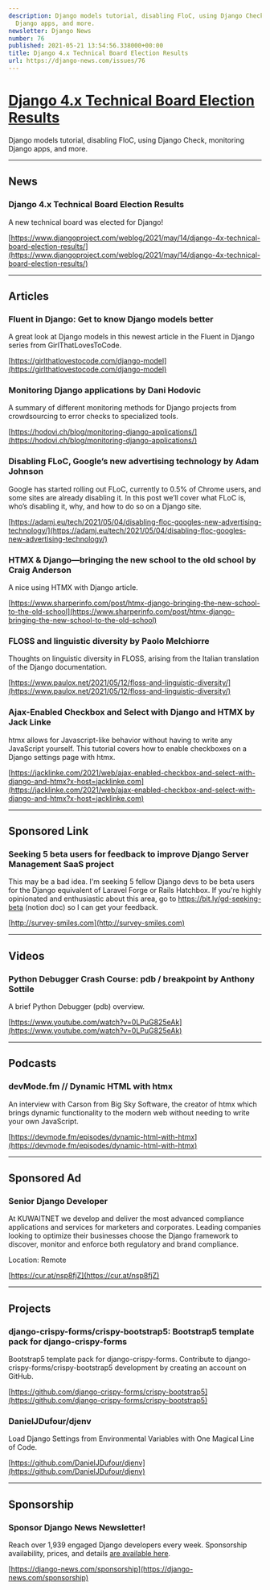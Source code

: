 ```yaml
---
description: Django models tutorial, disabling FloC, using Django Check, monitoring
  Django apps, and more.
newsletter: Django News
number: 76
published: 2021-05-21 13:54:56.338000+00:00
title: Django 4.x Technical Board Election Results
url: https://django-news.com/issues/76
---
```


# [Django 4.x Technical Board Election Results](https://django-news.com/issues/76)

Django models tutorial, disabling FloC, using Django Check, monitoring Django apps, and more.

----

## News

### Django 4.x Technical Board Election Results

<p>A new technical board was elected for Django!</p>

[https://www.djangoproject.com/weblog/2021/may/14/django-4x-technical-board-election-results/](https://www.djangoproject.com/weblog/2021/may/14/django-4x-technical-board-election-results/)

----

## Articles

### Fluent in Django: Get to know Django models better

<p>A great look at Django models in this newest article in the Fluent in Django series from GirlThatLovesToCode.</p>

[https://girlthatlovestocode.com/django-model](https://girlthatlovestocode.com/django-model)

### Monitoring Django applications by Dani Hodovic

<p>A summary of different monitoring methods for Django projects from crowdsourcing to error checks to specialized tools.</p>

[https://hodovi.ch/blog/monitoring-django-applications/](https://hodovi.ch/blog/monitoring-django-applications/)

### Disabling FLoC, Google’s new advertising technology by Adam Johnson

<p>Google has started rolling out FLoC, currently to 0.5% of Chrome users, and some sites are already disabling it. In this post we’ll cover what FLoC is, who’s disabling it, why, and how to do so on a Django site.</p>

[https://adamj.eu/tech/2021/05/04/disabling-floc-googles-new-advertising-technology/](https://adamj.eu/tech/2021/05/04/disabling-floc-googles-new-advertising-technology/)

### HTMX & Django—bringing the new school to the old school by Craig Anderson

<p>A nice using HTMX with Django article.</p>

[https://www.sharperinfo.com/post/htmx-django-bringing-the-new-school-to-the-old-school](https://www.sharperinfo.com/post/htmx-django-bringing-the-new-school-to-the-old-school)

### FLOSS and linguistic diversity by Paolo Melchiorre

<p>Thoughts on linguistic diversity in FLOSS, arising from the Italian translation of the Django documentation.</p>

[https://www.paulox.net/2021/05/12/floss-and-linguistic-diversity/](https://www.paulox.net/2021/05/12/floss-and-linguistic-diversity/)

### Ajax-Enabled Checkbox and Select with Django and HTMX by Jack Linke

<p>htmx allows for Javascript-like behavior without having to write any JavaScript yourself. This tutorial covers how to enable checkboxes on a Django settings page with htmx.</p>

[https://jacklinke.com/2021/web/ajax-enabled-checkbox-and-select-with-django-and-htmx?x-host=jacklinke.com](https://jacklinke.com/2021/web/ajax-enabled-checkbox-and-select-with-django-and-htmx?x-host=jacklinke.com)

----

## Sponsored Link

### Seeking 5 beta users for feedback to improve Django Server Management SaaS project 

<p>This may be a bad idea. I'm seeking 5 fellow Django devs to be beta users for the Django equivalent of Laravel Forge or Rails Hatchbox. If you're highly opinionated and enthusiastic about this area, go to <a href="https://cur.at/GNXDkoi">https://bit.ly/gd-seeking-beta</a> (notion doc) so I can get your feedback.</p>

[http://survey-smiles.com](http://survey-smiles.com)

----

## Videos

### Python Debugger Crash Course: pdb / breakpoint by Anthony Sottile

<p>A brief Python Debugger (pdb) overview.</p>

[https://www.youtube.com/watch?v=0LPuG825eAk](https://www.youtube.com/watch?v=0LPuG825eAk)

----

## Podcasts

### devMode.fm // Dynamic HTML with htmx

<p>An interview with Carson from Big Sky Software, the creator of htmx which brings dynamic functionality to the modern web without needing to write your own JavaScript.</p>

[https://devmode.fm/episodes/dynamic-html-with-htmx](https://devmode.fm/episodes/dynamic-html-with-htmx)

----

## Sponsored Ad

### Senior Django Developer

<p>At KUWAITNET we develop and deliver the most advanced compliance applications and services for marketers and corporates. Leading companies looking to optimize their businesses choose the Django framework to discover, monitor and enforce both regulatory and brand compliance.</p>

<p>Location: Remote</p>

[https://cur.at/nsp8fjZ](https://cur.at/nsp8fjZ)

----

## Projects

### django-crispy-forms/crispy-bootstrap5: Bootstrap5 template pack for django-crispy-forms

<p>Bootstrap5 template pack for django-crispy-forms. Contribute to django-crispy-forms/crispy-bootstrap5 development by creating an account on GitHub.</p>

[https://github.com/django-crispy-forms/crispy-bootstrap5](https://github.com/django-crispy-forms/crispy-bootstrap5)

### DanielJDufour/djenv

<p>Load Django Settings from Environmental Variables with One Magical Line of Code.</p>

[https://github.com/DanielJDufour/djenv](https://github.com/DanielJDufour/djenv)

----

## Sponsorship

### Sponsor Django News Newsletter!

<p>Reach over 1,939 engaged Django developers every week. Sponsorship availability, prices, and details <a href="https://cur.at/d3YqN1Y">are available here</a>.</p>

[https://django-news.com/sponsorship](https://django-news.com/sponsorship)